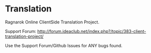 # Translation

Ragnarok Online ClientSide Translation Project.

Support Forum: http://forum.ideaclub.net/index.php?/topic/383-client-translation-project/

Use the Support Forum/Github Issues for ANY bugs found.
